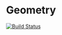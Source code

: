 # Geometry
[![Build Status](https://travis-ci.com/VasiliySeliverstov/Geometry.svg?branch=master)](https://travis-ci.com/VasiliySeliverstov/Geometry)
